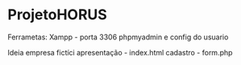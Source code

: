 # ProjetoHORUS
 
Ferrametas:
Xampp - porta 3306 phpmyadmin e config do usuario


Ideia  empresa fictíci
apresentação -  index.html
cadastro - form.php
